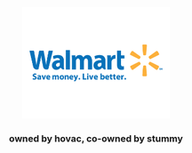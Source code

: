 <div align="center">
  <img src="https://github.com/waImart/waImart/raw/main/assets/Walmart-Logo-slogan.png" height="200">
  <h3>owned by hovac, co-owned by stummy</h3>
</div>
